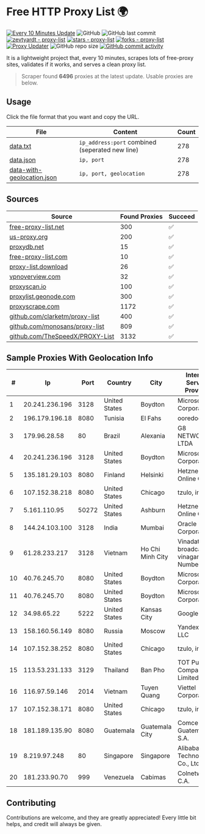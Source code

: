 
# Free HTTP Proxy List 🌍

[![Every 10 Minutes Update](https://github.com/mertguvencli/http-proxy-list/actions/workflows/main.yml/badge.svg?branch=main)](https://github.com/mertguvencli/http-proxy-list/actions/workflows/main.yml)
![GitHub](https://img.shields.io/github/license/mertguvencli/http-proxy-list)
![GitHub last commit](https://img.shields.io/github/last-commit/mertguvencli/http-proxy-list)
[![zevtyardt - proxy-list](https://img.shields.io/static/v1?label=zevtyardt&message=proxy-list&color=blue&logo=github)](https://github.com/zevtyardt/proxy-list "Go to GitHub repo")
[![stars - proxy-list](https://img.shields.io/github/stars/zevtyardt/proxy-list?style=social)](https://github.com/zevtyardt/proxy-list)
[![forks - proxy-list](https://img.shields.io/github/forks/zevtyardt/proxy-list?style=social)](https://github.com/zevtyardt/proxy-list)
[![Proxy Updater](https://github.com/zevtyardt/proxy-list/workflows/Proxy%20Updater/badge.svg)](https://github.com/zevtyardt/proxy-list/actions?query=workflow:"Proxy+Updater")
![GitHub repo size](https://img.shields.io/github/repo-size/zevtyardt/proxy-list)
[![GitHub commit activity](https://img.shields.io/github/commit-activity/m/zevtyardt/proxy-list?logo=commits)](https://github.com/zevtyardt/proxy-list/commits/main)

It is a lightweight project that, every 10 minutes, scrapes lots of free-proxy sites, validates if it works, and serves a clean proxy list.

> Scraper found **6496** proxies at the latest update. Usable proxies are below.

## Usage

Click the file format that you want and copy the URL.

|File|Content|Count|
|----|-------|-----|
|[data.txt](https://raw.githubusercontent.com/mertguvencli/http-proxy-list/main/proxy-list/data.txt)|`ip_address:port` combined (seperated new line)|278|
|[data.json](https://raw.githubusercontent.com/mertguvencli/http-proxy-list/main/proxy-list/data.json)|`ip, port`|278|
|[data-with-geolocation.json](https://raw.githubusercontent.com/mertguvencli/http-proxy-list/main/proxy-list/data-with-geolocation.json)|`ip, port, geolocation`|278|

## Sources

|Source|Found Proxies|Succeed|
|------|-------------|-------|
|[free-proxy-list.net](https://free-proxy-list.net)|300|✅|
|[us-proxy.org](https://www.us-proxy.org)|200|✅|
|[proxydb.net](http://proxydb.net)|15|✅|
|[free-proxy-list.com](https://free-proxy-list.com/?page=&port=&type%5B%5D=http&type%5B%5D=https&up_time=0&search=Search)|10|✅|
|[proxy-list.download](https://www.proxy-list.download/HTTP)|26|✅|
|[vpnoverview.com](https://vpnoverview.com/privacy/anonymous-browsing/free-proxy-servers)|32|✅|
|[proxyscan.io](https://www.proxyscan.io)|100|✅|
|[proxylist.geonode.com](https://proxylist.geonode.com/api/proxy-list?limit=300&page=1&sort_by=lastChecked&sort_type=desc&protocols=http,https)|300|✅|
|[proxyscrape.com](https://api.proxyscrape.com/v2/?request=displayproxies&protocol=http&timeout=10000&country=all&ssl=all&anonymity=all)|1172|✅|
|[github.com/clarketm/proxy-list](https://raw.githubusercontent.com/clarketm/proxy-list/master/proxy-list-raw.txt)|400|✅|
|[github.com/monosans/proxy-list](https://raw.githubusercontent.com/monosans/proxy-list/main/proxies/http.txt)|809|✅|
|[github.com/TheSpeedX/PROXY-List](https://raw.githubusercontent.com/TheSpeedX/PROXY-List/master/http.txt)|3132|✅|


## Sample Proxies With Geolocation Info

|#|Ip|Port|Country|City|Internet Service Provider|
|-|--|----|-------|----|-------------------------|
|1|20.241.236.196|3128|United States|Boydton|Microsoft Corporation|
|2|196.179.196.18|8080|Tunisia|El Fahs|ooredoo TN|
|3|179.96.28.58|80|Brazil|Alexania|G8 NETWORKS LTDA|
|4|20.241.236.196|3128|United States|Boydton|Microsoft Corporation|
|5|135.181.29.103|8080|Finland|Helsinki|Hetzner Online GmbH|
|6|107.152.38.218|8080|United States|Chicago|tzulo, inc.|
|7|5.161.110.95|50272|United States|Ashburn|Hetzner Online GmbH|
|8|144.24.103.100|3128|India|Mumbai|Oracle Corporation|
|9|61.28.233.217|3128|Vietnam|Ho Chi Minh City|Vinadata broadcast via vinagame AS Number|
|10|40.76.245.70|8080|United States|Boydton|Microsoft Corporation|
|11|40.76.245.70|8080|United States|Boydton|Microsoft Corporation|
|12|34.98.65.22|5222|United States|Kansas City|Google LLC|
|13|158.160.56.149|8080|Russia|Moscow|Yandex.Cloud LLC|
|14|107.152.38.252|8080|United States|Chicago|tzulo, inc.|
|15|113.53.231.133|3129|Thailand|Ban Pho|TOT Public Company Limited|
|16|116.97.59.146|2014|Vietnam|Tuyen Quang|Viettel Corporation|
|17|107.152.38.171|8080|United States|Chicago|tzulo, inc.|
|18|181.189.135.90|8080|Guatemala|Guatemala City|Comcel Guatemala S.A.|
|19|8.219.97.248|80|Singapore|Singapore|Alibaba (US) Technology Co., Ltd.|
|20|181.233.90.70|999|Venezuela|Cabimas|Colnetwork C.A.|



## Contributing

Contributions are welcome, and they are greatly appreciated! Every
little bit helps, and credit will always be given.

